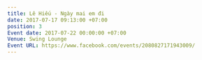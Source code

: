 ```yaml
---
title: Lê Hiếu - Ngày mai em đi
date: 2017-07-17 09:13:00 +07:00
position: 3
Event date: 2017-07-22 00:00:00 +07:00
Venue: Swing Lounge
Event URL: https://www.facebook.com/events/2080827171943009/
---
```


